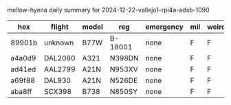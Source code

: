 mellow-hyena daily summary for 2024-12-22-vallejo1-rpi4a-adsb-1090

|hex|flight|model|reg|emergency|mil|weirdo|
|--|--|--|--|--|--|--|
|89901b|unknown|B77W|B-18001|none|F|F|
|a4a0d9|DAL2080|A321|N398DN|none|F|F|
|ad41ed|AAL2799|A21N|N953XV|none|F|F|
|a69f88|DAL930|A21N|N526DE|none|F|F|
|aba8ff|SCX398|B738|N850SY|none|F|F|
